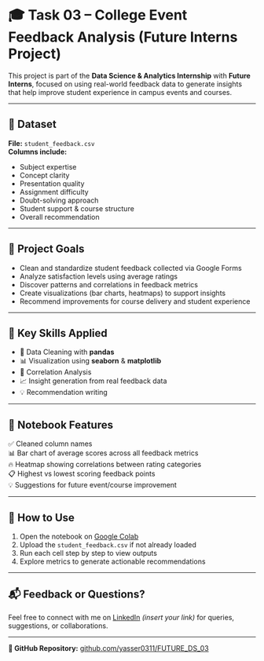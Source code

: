 # 🎓 Task 03 – College Event Feedback Analysis (Future Interns Project)

This project is part of the **Data Science & Analytics Internship** with **Future Interns**, focused on using real-world feedback data to generate insights that help improve student experience in campus events and courses.

---

## 📁 Dataset

**File:** `student_feedback.csv`  
**Columns include:**
- Subject expertise
- Concept clarity
- Presentation quality
- Assignment difficulty
- Doubt-solving approach
- Student support & course structure
- Overall recommendation

---

## 🎯 Project Goals

- Clean and standardize student feedback collected via Google Forms
- Analyze satisfaction levels using average ratings
- Discover patterns and correlations in feedback metrics
- Create visualizations (bar charts, heatmaps) to support insights
- Recommend improvements for course delivery and student experience

---

## 🧠 Key Skills Applied

- 🧹 Data Cleaning with **pandas**
- 📊 Visualization using **seaborn** & **matplotlib**
- 🔎 Correlation Analysis
- 📈 Insight generation from real feedback data
- 💡 Recommendation writing

---

## 📓 Notebook Features

✅ Cleaned column names  
📊 Bar chart of average scores across all feedback metrics  
🔥 Heatmap showing correlations between rating categories  
📋 Highest vs lowest scoring feedback points  
💡 Suggestions for future event/course improvement

---

## 🚀 How to Use

1. Open the notebook on [Google Colab](https://colab.research.google.com/)
2. Upload the `student_feedback.csv` if not already loaded
3. Run each cell step by step to view outputs
4. Explore metrics to generate actionable recommendations

---

## 📬 Feedback or Questions?

Feel free to connect with me on [LinkedIn](https://www.linkedin.com) *(insert your link)* for queries, suggestions, or collaborations.

---

**🔗 GitHub Repository:** [github.com/yasser0311/FUTURE_DS_03](https://github.com/yasser0311/FUTURE_DS_03)
